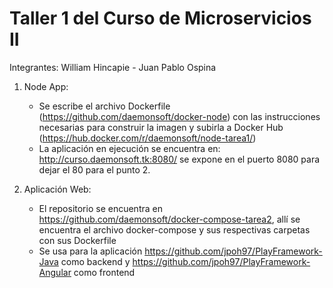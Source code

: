 # Taller 1 del Curso de Microservicios II

Integrantes: William Hincapie - Juan Pablo Ospina

1. Node App: 

    - Se escribe el archivo Dockerfile (https://github.com/daemonsoft/docker-node) con las instrucciones necesarias para construir la imagen y subirla a Docker Hub (https://hub.docker.com/r/daemonsoft/node-tarea1/)
    - La aplicación en ejecución se encuentra en: http://curso.daemonsoft.tk:8080/ se expone en el puerto 8080 para dejar el 80 para el punto 2.

2. Aplicación Web:
    
    - El repositorio se encuentra en https://github.com/daemonsoft/docker-compose-tarea2, allí se encuentra el archivo docker-compose y sus respectivas carpetas con sus Dockerfile 
    - Se usa para la aplicación https://github.com/jpoh97/PlayFramework-Java como backend y https://github.com/jpoh97/PlayFramework-Angular como frontend 